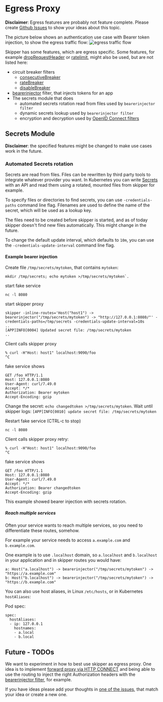 # Egress Proxy

**Disclaimer**: Egress features are probably not feature
complete. Please create [Github Issues](https://github.com/ardaguclu/skipper/issues)
to show your ideas about this topic.

The picture below shows an authentication use case with Bearer token
injection, to show the egress traffic flow:
![egress traffic flow](../img/egress-traffic-flow.svg)

Skipper has some features, which are egress specific. Some features,
for example [dropRequestHeader](filters.md#droprequestheader) or
[ratelimit](filters.md#ratelimit), might also be used, but are not
listed here:

* circuit breaker filters
   * [consecutiveBreaker](filters.md#consecutivebreaker)
   * [rateBreaker](filters.md#ratebreaker)
   * [disableBreaker](filters.md#disablebreaker)
* [bearerinjector](filters.md#bearerinjector) filter, that injects tokens for an app
* The secrets module that does
   * automated secrets rotation read from files used by `bearerinjector filter`
   * dynamic secrets lookup used by `bearerinjector filter`
   * encryption and decryption used by [OpenID Connect filters](filters.md#oauthoidcuserinfo)

## Secrets Module

**Disclaimer**: the specified features might be changed to make use
  cases work in the future.

### Automated Secrets rotation

Secrets are read from files. Files can be rewritten by third party
tools to integrate whatever provider you want.
In Kubernetes you can write
[Secrets](https://kubernetes.io/docs/concepts/configuration/secret/)
with an API and read them using a rotated, mounted files from skipper
for example.

To specify files or directories to find secrets, you can use
`-credentials-paths` command line flag. Filenames are used to define
the name of the secret, which will be used as a lookup key.

The files need to be created before skipper is started, and as of today
skipper doesn't find new files automatically. This might change in the
future.

To change the default update interval, which defaults to `10m`, you
can use the `-credentials-update-interval` command line flag.

#### Example bearer injection

Create file `/tmp/secrets/mytoken`, that contains `mytoken`:

```
mkdir /tmp/secrets; echo mytoken >/tmp/secrets/mytoken`.
```

start fake service

```
nc -l 8080
```

start skipper proxy

```
skipper -inline-routes='Host("host1") -> bearerinjector("/tmp/secrets/mytoken") -> "http://127.0.0.1:8080/"' -credentials-paths=/tmp/secrets -credentials-update-interval=10s
..
[APP]INFO[0004] Updated secret file: /tmp/secrets/mytoken
..
```

Client calls skipper proxy

```
% curl -H"Host: host1" localhost:9090/foo
^C
```


fake service shows

```
GET /foo HTTP/1.1
Host: 127.0.0.1:8080
User-Agent: curl/7.49.0
Accept: */*
Authorization: Bearer mytoken
Accept-Encoding: gzip
```

Change the secret: `echo changedtoken >/tmp/secrets/mytoken`.
Wait until skipper logs: `[APP]INFO[0010] update secret file: /tmp/secrets/mytoken`

Restart fake service (CTRL-c to stop)

```
nc -l 8080
```

Client calls skipper proxy retry:

```
% curl -H"Host: host1" localhost:9090/foo
^C
```

fake service shows

```
GET /foo HTTP/1.1
Host: 127.0.0.1:8080
User-Agent: curl/7.49.0
Accept: */*
Authorization: Bearer changedtoken
Accept-Encoding: gzip
```

This example showed bearer injection with secrets rotation.

##### Reach multiple services
Often your service wants to reach multiple services, so you need to
differentiate these routes, somehow.

For example your service needs to access `a.example.com` and
`b.example.com`.

One example is to use `.localhost` domain, so `a.localhost` and
`b.localhost` in your application and in skipper routes you would
have:

```
a: Host("a.localhost") -> bearerinjector("/tmp/secrets/mytoken") -> "https://a.example.com"
b: Host("b.localhost") -> bearerinjector("/tmp/secrets/mytoken") -> "https://b.example.com"
```

You can also use host aliases, in Linux `/etc/hosts`, or in Kubernetes
`hostAliases`:

Pod spec:

```
spec:
  hostAliases:
  - ip: 127.0.0.1
    hostnames:
    - a.local
    - b.local
```


## Future - TODOs

We want to experiment in how to best use skipper as egress proxy.  One
idea is to implement [forward proxy via HTTP CONNECT](https://github.com/ardaguclu/skipper/issues/929)
and being able to use the routing to inject the right Authorization headers with the
[bearerinjector filter](filters.md#bearerinjector), for example.

If you have ideas please add your thoughts in
[one of the issues](https://github.com/ardaguclu/skipper/labels/egress),
that match your idea or create a new one.
